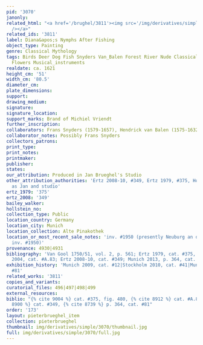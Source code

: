 ```yaml
---
pid: '3070'
janonly: 
related_html: "<a href='/brughel/3811'><img src='/img/derivatives/simple/3811/thumbnail.jpg'
  /></a>"
related_ids: '3811'
label: Diana&apos;s Nymphs After Fishing
object_type: Painting
genre: Classical Mythology
tags: Birds Deer Dog Fish Snyders Van_Balen Forest River Nude Classical Mythological
  Flowers Musical_instruments
realdate: ca. 1621
height_cm: '51'
width_cm: '80.5'
diameter_cm: 
plate_dimensions: 
support: 
drawing_medium: 
signature: 
signature_location: 
support_marks: Brand of Michiel Vriendt
further_inscription: 
collaborators: Frans Snyders (1579-1657), Hendrick van Balen (1575-1632)
collaborator_notes: Possibly Frans Snyders
collectors_patrons: 
print_type: 
print_notes: 
printmaker: 
publisher: 
states: 
our_attribution: Produced in Jan Brueghel's Studio
other_attribution_authorities: 'Ertz 2008-10, #349, Ertz 1979, #375, Honig database
  as Jan and studio'
ertz_1979: '375'
ertz_2008: '349'
bailey_walker: 
hollstein_no: 
collection_type: Public
location_country: Germany
location_city: Munich
location_collection: Alte Pinakothek
location_or_most_recent_sale_notes: 'inv. #1950 (presently Neuburg an der Donau, Staatsgalerie,
  inv. #1950)'
provenance: 4930|4931
bibliography: 'Van Gool 1750/51, vol. 2, p. 561; Ertz 1979, cat. #375, fig. 480; Werche
  2004, cat. #A.83; Ertz 2008-10, cat. #349; Munich 2013, p. 364, cat. #81'
exhibition_history: 'Munich 2009, cat. #12|Stockholm 2010, cat. #41|Munich 2013, cat.
  #81'
related_works: '3811'
copies_and_variants: 
curatorial_files: 496|497|498|499
external_resources: 
biblio: "{% cite 9004 %} cat. #375, fig. 480, {% cite 8912 %} cat. #A.83, {% cite
  8900 %} cat. #349, {% cite 8739 %} p. 364, cat. #81"
order: '173'
layout: pieterbrueghel_item
collection: pieterbrueghel
thumbnail: img/derivatives/simple/3070/thumbnail.jpg
full: img/derivatives/simple/3070/full.jpg
---
```


